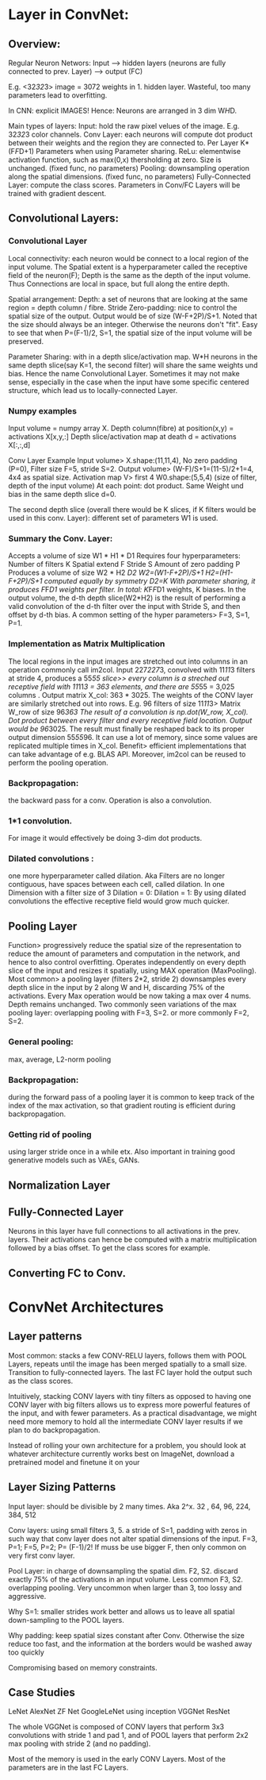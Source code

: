 # Layer in ConvNet:
 
## Overview:
Regular Neuron Networs:
Input --> hidden layers (neurons are fully connected to prev. Layer) --> output (FC)
 
E.g. <32*32*3> image = 3072 weights in 1. hidden layer. Wasteful, too many parameters lead to overfitting.
 
In CNN: explicit IMAGES! Hence: Neurons are arranged in 3 dim W*H*D.
 
Main types of layers:
Input: hold the raw pixel velues of the image. E.g. 32*32*3 color channels.
Conv Layer: each neurons will compute dot product between their weights and the region they are connected to. Per Layer K*(F*F*D+1) Parameters when using Parameter sharing.
ReLu: elementwise activation function, such as max(0,x) thersholding at zero. Size is unchanged. (fixed func, no parameters)
Pooling: downsampling operation along the spatial dimensions. (fixed func, no parameters)
Fully-Connected Layer: compute the class scores. Parameters in Conv/FC Layers will be trained with gradient descent.
 
## Convolutional Layers:
 
### Convolutional Layer
 
Local connectivity: each neuron would be connect to a local region of the input volume. The Spatial extent is a hyperparameter called the receptive field of the neuron(F); Depth is the same as the depth of the input volume. Thus Connections are local in space, but full along the entire depth.
 
Spatial arrangement:
Depth: a set of neurons that are looking at the same region = depth column / fibre.
Stride
Zero-padding: nice to control the spatial size of the output.
Output would be of size (W-F+2P)/S+1. Noted that the size should always be an integer. Otherwise the neurons don't "fit".  Easy to see that when P=(F-1)/2, S=1, the spatial size of the input volume will be preserved. 
 
Parameter Sharing:  with in a depth slice/activation map. W*H neurons in the same depth slice(say K=1, the second filter) will share the same weights und bias. Hence the name Convolutional Layer. Sometimes it may not make sense, especially in the case when the input have some specific centered structure, which lead us to locally-connected Layer.
 
### Numpy examples
Input volume = numpy array X.
Depth column(fibre) at position(x,y) = activations X[x,y,:]
Depth slice/activation map at death d = activations X[:,:,d]
 
Conv Layer Example
Input volume> X.shape:(11,11,4),
No zero padding (P=0), Filter size F=5, stride S=2.
Output volume> (W-F)/S+1=(11-5)/2+1=4, 4x4 as spatial size.
Activation map V>  first 4
W0.shape:(5,5,4) (size of filter, depth of the input volume)
At each point: dot product. Same Weight und bias in the same depth slice d=0.
 
The second depth slice (overall there would be K slices, if K filters would be used in this conv. Layer): different set of parameters W1 is used.
 
### Summary the Conv. Layer:
Accepts a volume of size W1 * H1 * D1
Requires four hyperparameters:
Number of filters K
Spatial extend F
Stride S
Amount of zero padding P
Produces a volume of size W2 * H2 *D2
W2=(W1-F+2P)/S+1
H2=(H1-F+2P)/S+1 computed equally by symmetry
D2=K
With parameter sharing, it produces F*F*D1 weights per filter. In total: K*F*F*D1 weights, K biases.
In the output volume, the d-th depth slice(W2*H2) is the result of performing a valid convolution of the d-th filter over the input with Stride S, and then offset by d-th bias.
A common setting of the hyper parameters> F=3, S=1, P=1.
 
### Implementation as Matrix Multiplication
The local regions in the input images are stretched out into columns in an operation commonly call im2col. Input 227*227*3, convolved with 11*11*3 filters at stride 4, produces a 55*55 slice>> every column is a streched out receptive field with 11*11*3 = 363 elements, and there are 55*55 = 3,025 columns . Output matrix X_col: 363 * 3025.
The weights of the CONV layer are similarly stretched out into rows. E.g. 96 filters of size 11*11*3> Matrix W_row of size 96*363
The result of a convolution is np.dot(W_row, X_col). Dot product between every filter and every receptive field location. Output would be 96*3025.
The result must finally be reshaped back to its proper output dimension 55*55*96.
It can use a lot of memory, since some values are replicated multiple times in X_col. Benefit> efficient implementations that can take advantage of e.g. BLAS API. Moreover, im2col can be reused to perform the pooling operation.
 
### Backpropagation:  
the backward pass for a conv. Operation is also a convolution.
 
### 1*1 convolution.  
For image it would effectively be doing 3-dim dot products.
 
### Dilated convolutions : 
one more hyperparameter called dilation. Aka Filters are no longer contiguous,  have spaces between each cell, called dilation.  In one Dimension with a filter size of 3
Dilation = 0: 
Dilation = 1:
By using dilated convolutions the effective receptive field would grow much quicker.
 
## Pooling Layer
 
Function> progressively reduce the spatial size of the representation to reduce the amount of parameters and computation in the network, and hence to also control overfitting.  Operates independently on every depth slice of the input and resizes it spatially, using MAX operation (MaxPooling). Most common> a pooling layer (filters 2*2, stride 2) downsamples every depth slice in the input by 2 along W and H, discarding 75% of the activations. Every Max operation would be now taking a max over 4 nums. Depth remains unchanged.
Two commonly seen variations of the max pooling layer: overlapping pooling with F=3, S=2. or more commonly F=2, S=2.
 
### General pooling: 
max, average, L2-norm pooling
### Backpropagation: 
during the forward pass of a pooling layer it is common to keep track of the index of the max activation, so that gradient routing is efficient during backpropagation.
### Getting rid of pooling
using larger stride once in a while etx.  Also important in training good generative models such as VAEs, GANs.
 
 
## Normalization Layer
 
## Fully-Connected Layer
Neurons in this layer have full connections to all activations in the prev. layers. Their activations can hence be computed with a matrix multiplication followed by a bias offset.  To get the class scores for example.
 
## Converting FC to Conv.
 
# ConvNet Architectures
 
## Layer patterns
Most common: stacks a few CONV-RELU layers, follows them with POOL Layers, repeats until the image has been merged spatially to a small size. Transition to fully-connected layers. The last FC layer hold the output such as the class scores.
 
 
Intuitively, stacking CONV layers with tiny filters as opposed to having one CONV layer with big filters allows us to express more powerful features of the input, and with fewer parameters. As a practical disadvantage, we might need more memory to hold all the intermediate CONV layer results if we plan to do backpropagation.
 
Instead of rolling your own architecture for a problem, you should look at whatever architecture currently works best on ImageNet, download a pretrained model and finetune it on your
 
 
## Layer Sizing Patterns
 
Input layer: should be divisible by 2 many times. Aka 2^x. 32 , 64, 96, 224, 384, 512
 
Conv layers: using small filters 3, 5. a stride of S=1, padding with zeros in such way that conv layer does not alter spatial dimensions of the input. F=3, P=1; F=5, P=2; P= (F-1)/2! If muss be use bigger F, then only common on very first conv layer.
 
Pool Layer: in charge of downsampling the spatial dim. F2, S2. discard exactly 75% of the activations in an input volume. Less common F3, S2. overlapping pooling. Very uncommon when larger than 3, too lossy and aggressive.
 
Why S=1: smaller strides work better and allows us to leave all spatial down-sampling to the POOL layers.
 
Why padding: keep spatial sizes constant after Conv. Otherwise the size reduce too fast, and the information at the borders would be washed away too quickly
 
Compromising based on memory constraints.
 
## Case Studies
LeNet
AlexNet
ZF Net
GoogleLeNet using inception
VGGNet
ResNet
 
The whole VGGNet is composed of CONV layers that perform 3x3 convolutions with stride 1 and pad 1, and of POOL layers that perform 2x2 max pooling with stride 2 (and no padding).
 
Most of the memory is used in the early CONV Layers. Most of the parameters are in the last FC Layers.
 
 
  
